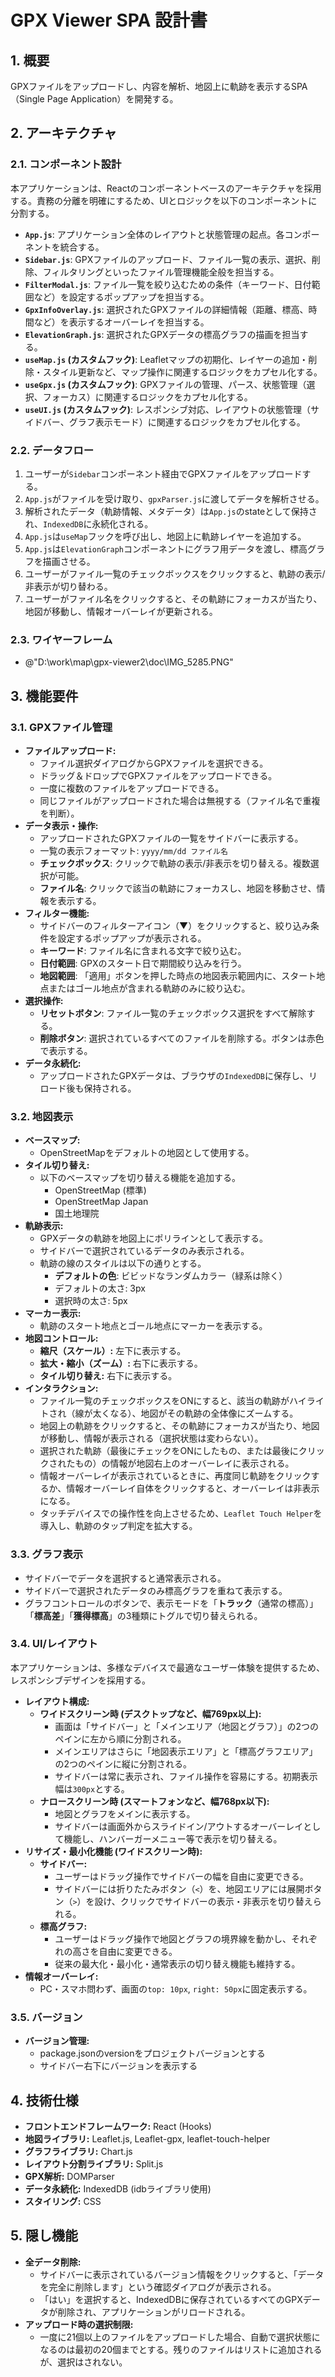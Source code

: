 # GPX Viewer SPA 設計書

## 1. 概要

GPXファイルをアップロードし、内容を解析、地図上に軌跡を表示するSPA（Single Page Application）を開発する。

## 2. アーキテクチャ

### 2.1. コンポーネント設計

本アプリケーションは、Reactのコンポーネントベースのアーキテクチャを採用する。責務の分離を明確にするため、UIとロジックを以下のコンポーネントに分割する。

-   **`App.js`**: アプリケーション全体のレイアウトと状態管理の起点。各コンポーネントを統合する。
-   **`Sidebar.js`**: GPXファイルのアップロード、ファイル一覧の表示、選択、削除、フィルタリングといったファイル管理機能全般を担当する。
-   **`FilterModal.js`**: ファイル一覧を絞り込むための条件（キーワード、日付範囲など）を設定するポップアップを担当する。
-   **`GpxInfoOverlay.js`**: 選択されたGPXファイルの詳細情報（距離、標高、時間など）を表示するオーバーレイを担当する。
-   **`ElevationGraph.js`**: 選択されたGPXデータの標高グラフの描画を担当する。
-   **`useMap.js` (カスタムフック)**: Leafletマップの初期化、レイヤーの追加・削除・スタイル更新など、マップ操作に関連するロジックをカプセル化する。
-   **`useGpx.js` (カスタムフック)**: GPXファイルの管理、パース、状態管理（選択、フォーカス）に関連するロジックをカプセル化する。
-   **`useUI.js` (カスタムフック)**: レスポンシブ対応、レイアウトの状態管理（サイドバー、グラフ表示モード）に関連するロジックをカプセル化する。

### 2.2. データフロー

1.  ユーザーが`Sidebar`コンポーネント経由でGPXファイルをアップロードする。
2.  `App.js`がファイルを受け取り、`gpxParser.js`に渡してデータを解析させる。
3.  解析されたデータ（軌跡情報、メタデータ）は`App.js`のstateとして保持され、`IndexedDB`に永続化される。
4.  `App.js`は`useMap`フックを呼び出し、地図上に軌跡レイヤーを追加する。
5.  `App.js`は`ElevationGraph`コンポーネントにグラフ用データを渡し、標高グラフを描画させる。
6.  ユーザーがファイル一覧のチェックボックスをクリックすると、軌跡の表示/非表示が切り替わる。
7.  ユーザーがファイル名をクリックすると、その軌跡にフォーカスが当たり、地図が移動し、情報オーバーレイが更新される。

### 2.3. ワイヤーフレーム
- @"D:\work\map\gpx-viewer2\doc\IMG_5285.PNG"

## 3. 機能要件

### 3.1. GPXファイル管理

-   **ファイルアップロード:**
    -   ファイル選択ダイアログからGPXファイルを選択できる。
    -   ドラッグ＆ドロップでGPXファイルをアップロードできる。
    -   一度に複数のファイルをアップロードできる。
    -   同じファイルがアップロードされた場合は無視する（ファイル名で重複を判断）。
-   **データ表示・操作:**
    -   アップロードされたGPXファイルの一覧をサイドバーに表示する。
    -   一覧の表示フォーマット: `yyyy/mm/dd ファイル名`
    -   **チェックボックス**: クリックで軌跡の表示/非表示を切り替える。複数選択が可能。
    -   **ファイル名**: クリックで該当の軌跡にフォーカスし、地図を移動させ、情報を表示する。
-   **フィルター機能:**
    -   サイドバーのフィルターアイコン（▼）をクリックすると、絞り込み条件を設定するポップアップが表示される。
    -   **キーワード**: ファイル名に含まれる文字で絞り込む。
    -   **日付範囲**: GPXのスタート日で期間絞り込みを行う。
    -   **地図範囲**: 「適用」ボタンを押した時点の地図表示範囲内に、スタート地点またはゴール地点が含まれる軌跡のみに絞り込む。
-   **選択操作:**
    -   **リセットボタン**: ファイル一覧のチェックボックス選択をすべて解除する。
    -   **削除ボタン**: 選択されているすべてのファイルを削除する。ボタンは赤色で表示する。
-   **データ永続化:**
    -   アップロードされたGPXデータは、ブラウザの`IndexedDB`に保存し、リロード後も保持される。

### 3.2. 地図表示

-   **ベースマップ:**
    -   OpenStreetMapをデフォルトの地図として使用する。
-   **タイル切り替え:**
    -   以下のベースマップを切り替える機能を追加する。
        -   OpenStreetMap (標準)
        -   OpenStreetMap Japan
        -   国土地理院
-   **軌跡表示:**
    -   GPXデータの軌跡を地図上にポリラインとして表示する。
    -   サイドバーで選択されているデータのみ表示される。
    -   軌跡の線のスタイルは以下の通りとする。
        -   **デフォルトの色**: ビビッドなランダムカラー（緑系は除く）
        -   デフォルトの太さ: 3px
        -   選択時の太さ: 5px
-   **マーカー表示:**
    -   軌跡のスタート地点とゴール地点にマーカーを表示する。
-   **地図コントロール:**
    -   **縮尺（スケール）:** 左下に表示する。
    -   **拡大・縮小（ズーム）:** 右下に表示する。
    -   **タイル切り替え:** 右下に表示する。
-   **インタラクション:**
    -   ファイル一覧のチェックボックスをONにすると、該当の軌跡がハイライトされ（線が太くなる）、地図がその軌跡の全体像にズームする。
    -   地図上の軌跡をクリックすると、その軌跡にフォーカスが当たり、地図が移動し、情報が表示される（選択状態は変わらない）。
    -   選択された軌跡（最後にチェックをONにしたもの、または最後にクリックされたもの）の情報が地図右上のオーバーレイに表示される。
    -   情報オーバーレイが表示されているときに、再度同じ軌跡をクリックするか、情報オーバーレイ自体をクリックすると、オーバーレイは非表示になる。
    -   タッチデバイスでの操作性を向上させるため、`Leaflet Touch Helper`を導入し、軌跡のタップ判定を拡大する。

### 3.3. グラフ表示
-   サイドバーでデータを選択すると通常表示される。
-   サイドバーで選択されたデータのみ標高グラフを重ねて表示する。
-   グラフコントロールのボタンで、表示モードを「**トラック**（通常の標高）」「**標高差**」「**獲得標高**」の3種類にトグルで切り替えられる。

### 3.4. UI/レイアウト

本アプリケーションは、多様なデバイスで最適なユーザー体験を提供するため、レスポンシブデザインを採用する。

-   **レイアウト構成:**
    -   **ワイドスクリーン時 (デスクトップなど、幅769px以上):**
        -   画面は「サイドバー」と「メインエリア（地図とグラフ）」の2つのペインに左から順に分割される。
        -   メインエリアはさらに「地図表示エリア」と「標高グラフエリア」の2つのペインに縦に分割される。
        -   サイドバーは常に表示され、ファイル操作を容易にする。初期表示幅は`300px`とする。
    -   **ナロースクリーン時 (スマートフォンなど、幅768px以下):**
        -   地図とグラフをメインに表示する。
        -   サイドバーは画面外からスライドイン/アウトするオーバーレイとして機能し、ハンバーガーメニュー等で表示を切り替える。
-   **リサイズ・最小化機能 (ワイドスクリーン時):**
    -   **サイドバー:**
        -   ユーザーはドラッグ操作でサイドバーの幅を自由に変更できる。
        -   サイドバーには折りたたみボタン（`<`）を、地図エリアには展開ボタン（`>`）を設け、クリックでサイドバーの表示・非表示を切り替えられる。
    -   **標高グラフ:**
        -   ユーザーはドラッグ操作で地図とグラフの境界線を動かし、それぞれの高さを自由に変更できる。
        -   従来の最大化・最小化・通常表示の切り替え機能も維持する。
-   **情報オーバーレイ:**
    -   PC・スマホ問わず、画面の`top: 10px`, `right: 50px`に固定表示する。

### 3.5. バージョン
-   **バージョン管理:**
    -   package.jsonのversionをプロジェクトバージョンとする
    -   サイドバー右下にバージョンを表示する

## 4. 技術仕様

-   **フロントエンドフレームワーク:** React (Hooks)
-   **地図ライブラリ:** Leaflet.js, Leaflet-gpx, leaflet-touch-helper
-   **グラフライブラリ:** Chart.js
-   **レイアウト分割ライブラリ:** Split.js
-   **GPX解析:** DOMParser
-   **データ永続化:** IndexedDB (idbライブラリ使用)
-   **スタイリング:** CSS

## 5. 隠し機能

-   **全データ削除:**
    -   サイドバーに表示されているバージョン情報をクリックすると、「データを完全に削除します」という確認ダイアログが表示される。
    -   「はい」を選択すると、IndexedDBに保存されているすべてのGPXデータが削除され、アプリケーションがリロードされる。
-   **アップロード時の選択制限:**
    -   一度に21個以上のファイルをアップロードした場合、自動で選択状態になるのは最初の20個までとする。残りのファイルはリストに追加されるが、選択はされない。
